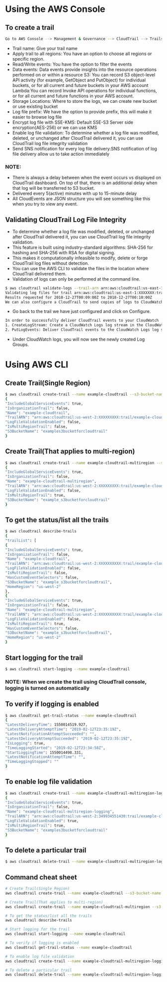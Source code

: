 # Using the AWS Console

## To create a trail

```sh
Go to AWS Console --> Management & Governance --> CloudTrail --> Trails --> Create trail
```

* Trail name: Give your trail name
* Apply trail to all regions: You have an option to choose all regions or specific region.
* Read/Write events: You have the option to filter the events
* Data events: Data events provide insights into the resource operations performed on or within a resource
S3: You can record S3 object-level API activity (for example, GetObject and  PutObject) for individual buckets, or for all current and future buckets  in your AWS account
Lambda:You can record Invoke API operations for individual functions, or for all current and future functions in your AWS account.
* Storage Locations: Where to store the logs, we can create new bucket or use existing bucket
* Log file prefix: We have the option to provide prefix, this will make it easier to browse log file
* Encrypt log file with SSE-KMS: Default SSE-S3 Server side encryption(AES-256) or we can use KMS
* Enable log file validation: To determine whether a log file was modified, deleted, or unchanged after CloudTrail delivered it, you can use CloudTrail log file integrity validation
* Send SNS notification for every log file delivery:SNS notification of log file delivery allow us to take action immediately


### NOTE:

* There is always a delay between when the event occurs vs displayed on CloudTrail dashboard. On top of that, there is an additional delay when that log will be transferred to S3 bucket.
* Delivered every 5(active) minutes with up to 15-minute delay
* All CloudEvents are JSON structure you will see something like this when you try to view any event.

## Validating CloudTrail Log File Integrity

* To determine whether a log file was modified, deleted, or unchanged after CloudTrail delivered it, you can use CloudTrail log file integrity validation.
* This feature is built using industry-standard algorithms: SHA-256 for hashing and SHA-256 with RSA for digital signing.
* This makes it computationally infeasible to modify, delete or forge CloudTrail log files without detection.
* You can use the AWS CLI to validate the files in the location where CloudTrail delivered them.
* Validation of logs can only be performed at the command line.

```sh
$ aws cloudtrail validate-logs --trail-arn arn:aws:cloudtrail:us-east-1:XXXXXXX:trail/examplecloudtrail --start-time  2018-12-27T00:09:00Z  --end-time 2018-12-27T00:10:00Z  --verbose
Validating log files for trail arn:aws:cloudtrail:us-east-1:XXXXXXX:trail/examplecloudtrail between 2018-12-27T00:09:00Z and 2018-12-27T00:10:00Z
Results requested for 2018-12-27T00:09:00Z to 2018-12-27T00:10:00Z
We can also configure a CloudTrail to send copies of logs to CloudWatch Logs(a central location which aggregates logs)
```
* Go back to the trail we have just configured and click on Configure.
```sh
In order to successfully deliver CloudTrail events to your CloudWatch  Logs log group, CloudTrail will assume the role you are creating or  specifying. Assuming the role grants CloudTrail permissions to two  CloudWatch Logs API calls:
1. CreateLogStream: Create a CloudWatch Logs log stream in the CloudWatch Logs log group you specify
2. PutLogEvents: Deliver CloudTrail events to the CloudWatch Logs log stream
 ```

 * Under CloudWatch logs, you will now see the newly created Log Groups.

# Using AWS CLI
## Create Trail(Single Region)
```sh
$ aws cloudtrail create-trail --name example-cloudtrail --s3-bucket-name example_s3bucketforcloudtrail
{
"IncludeGlobalServiceEvents": true,
"IsOrganizationTrail": false,
"Name": "example-cloudtrail",
"TrailARN": "arn:aws:cloudtrail:us-west-2:XXXXXXXXX:trail/example-cloudtrail",
"LogFileValidationEnabled": false,
"IsMultiRegionTrail": false,
"S3BucketName": "examples3bucketforcloudtrail"
}
```

## Create Trail(That applies to multi-region)

```sh
$ aws cloudtrail create-trail --name example-cloudtrail-multiregion --s3-bucket-name example_s3bucketforcloudtrail --is-multi-region-trail
{
"IncludeGlobalServiceEvents": true,
"IsOrganizationTrail": false,
"Name": "example-cloudtrail-multiregion",
"TrailARN": "arn:aws:cloudtrail:us-west-2:XXXXXXXXX:trail/example-cloudtrail-multiregion",
"LogFileValidationEnabled": false,
"IsMultiRegionTrail": true,
"S3BucketName": "example_s3bucketforcloudtrail"
}
```

## To get the status/list all the trails

```sh
$ aws cloudtrail describe-trails
{
"trailList": [
{
"IncludeGlobalServiceEvents": true,
"IsOrganizationTrail": false,
"Name": "example-cloudtrail",
"TrailARN": "arn:aws:cloudtrail:us-west-2:XXXXXXXXXX:trail/example-cloudtrail",
"LogFileValidationEnabled": false,
"IsMultiRegionTrail": false,
"HasCustomEventSelectors": false,
"S3BucketName": "example_s3bucketforcloudtrail",
"HomeRegion": "us-west-2"
},
{
"IncludeGlobalServiceEvents": true,
"IsOrganizationTrail": false,
"Name": "example-cloudtrail-multiregion",
"TrailARN": "arn:aws:cloudtrail:us-west-2:XXXXXXXXXX:trail/example-cloudtrail-multiregion",
"LogFileValidationEnabled": false,
"IsMultiRegionTrail": true,
"HasCustomEventSelectors": false,
"S3BucketName": "example_s3bucketforcloudtrail",
"HomeRegion": "us-west-2"
}
```

## Start logging for the trail
```sh
$ aws cloudtrail start-logging --name example-cloudtrail
```
### NOTE: When we create the trail using CloudTrail console, logging is turned on automatically

## To verify if logging is enabled

```sh
$ aws cloudtrail get-trail-status --name example-cloudtrail
{
"LatestDeliveryTime": 1550014519.927,
"LatestDeliveryAttemptTime": "2019-02-12T23:35:19Z",
"LatestNotificationAttemptSucceeded": "",
"LatestDeliveryAttemptSucceeded": "2019-02-12T23:35:19Z",
"IsLogging": true,
"TimeLoggingStarted": "2019-02-12T23:34:58Z",
"StartLoggingTime": 1550014498.331,
"LatestNotificationAttemptTime": "",
"TimeLoggingStopped": ""
}
```
## To enable log file validation

```sh
$ aws cloudtrail create-trail --name example-cloudtrail-multiregion-logging --s3-bucket-name examples3bucketforcloudtrail --is-multi-region-trail --enable-log-file-validation
{
"IncludeGlobalServiceEvents": true,
"IsOrganizationTrail": false,
"Name": "example-cloudtrail-multiregion-logging",
"TrailARN": "arn:aws:cloudtrail:us-west-2:349934551430:trail/example-cloudtrail-multiregion-logging",
"LogFileValidationEnabled": true,
"IsMultiRegionTrail": true,
"S3BucketName": "examples3bucketforcloudtrail"
}
```

## To delete a particular trail

```sh
$ aws cloudtrail delete-trail --name example-cloudtrail-multiregion-logging
```

## Command cheat sheet

```sh
# Create Trail(Single Region)
aws cloudtrail create-trail --name example-cloudtrail --s3-bucket-name examples3bucketforcloudtrail

# Create Trail(That applies to multi-region)
aws cloudtrail create-trail --name example-cloudtrail-multiregion --s3-bucket-name examples3bucketforcloudtrail --is-multi-region-trail

# To get the status/list all the trails
aws cloudtrail describe-trails

# Start logging for the trail
aws cloudtrail start-logging --name example-cloudtrail

# To verify if logging is enabled
aws cloudtrail get-trail-status --name example-cloudtrail

# To enable log file validation
aws cloudtrail create-trail --name example-cloudtrail-multiregion-logging --s3-bucket-name examples3bucketforcloudtrail --is-multi-region-trail --enable-log-file-validation

# To delete a particular trail
aws cloudtrail delete-trail --name example-cloudtrail-multiregion-logging
```